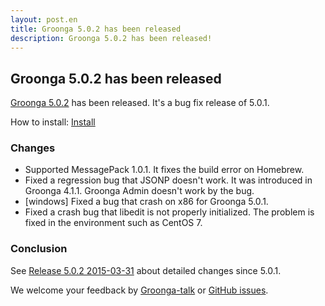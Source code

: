 ```yaml
---
layout: post.en
title: Groonga 5.0.2 has been released
description: Groonga 5.0.2 has been released!
---
```


## Groonga 5.0.2 has been released

[Groonga 5.0.2](/docs/news.html#release-5-0-2) has been released. It's a bug fix release of 5.0.1.

How to install: [Install](/docs/install.html)

### Changes

* Supported MessagePack 1.0.1. It fixes the build error on Homebrew.
* Fixed a regression bug that JSONP doesn't work. It was introduced in Groonga 4.1.1. Groonga Admin doesn't work by the bug.
* [windows] Fixed a bug that crash on x86 for Groonga 5.0.1.
* Fixed a crash bug that libedit is not properly initialized. The problem is fixed in the environment such as CentOS 7.

### Conclusion

See [Release 5.0.2 2015-03-31](/docs/news.html#release-5-0-2) about detailed changes since 5.0.1.

We welcome your feedback by [Groonga-talk](https://lists.sourceforge.net/lists/listinfo/groonga-talk) or [GitHub issues](https://github.com/groonga/groonga/issues).

